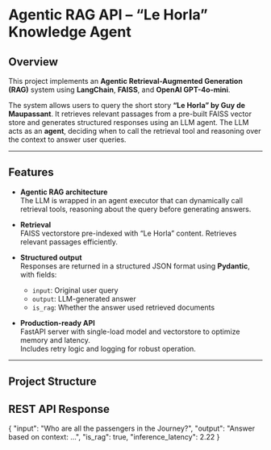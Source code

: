 # Agentic RAG API – “Le Horla” Knowledge Agent

## Overview

This project implements an **Agentic Retrieval-Augmented Generation (RAG)** system using **LangChain**, **FAISS**, and **OpenAI GPT-4o-mini**.  

The system allows users to query the short story **“Le Horla” by Guy de Maupassant**. It retrieves relevant passages from a pre-built FAISS vector store and generates structured responses using an LLM agent. The LLM acts as an **agent**, deciding when to call the retrieval tool and reasoning over the context to answer user queries.

---

## Features

- **Agentic RAG architecture**  
  The LLM is wrapped in an agent executor that can dynamically call retrieval tools, reasoning about the query before generating answers.

- **Retrieval**  
  FAISS vectorstore pre-indexed with “Le Horla” content. Retrieves relevant passages efficiently.

- **Structured output**  
  Responses are returned in a structured JSON format using **Pydantic**, with fields:  
  - `input`: Original user query  
  - `output`: LLM-generated answer  
  - `is_rag`: Whether the answer used retrieved documents

- **Production-ready API**  
  FastAPI server with single-load model and vectorstore to optimize memory and latency.  
  Includes retry logic and logging for robust operation.

---

## Project Structure



## REST API Response

{
  "input": "Who are all the passengers in the Journey?",
  "output": "Answer based on context: ...",
  "is_rag": true,
  "inference_latency": 2.22
}


